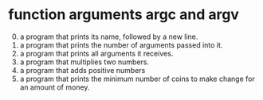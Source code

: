 # function arguments argc and argv
0. a program that prints its name, followed by a new line.
1. a program that prints the number of arguments passed into it.
2. a program that prints all arguments it receives.
3. a program that multiplies two numbers.
4. a program that adds positive numbers
100. a program that prints the minimum number of coins to make change for an amount of money.
